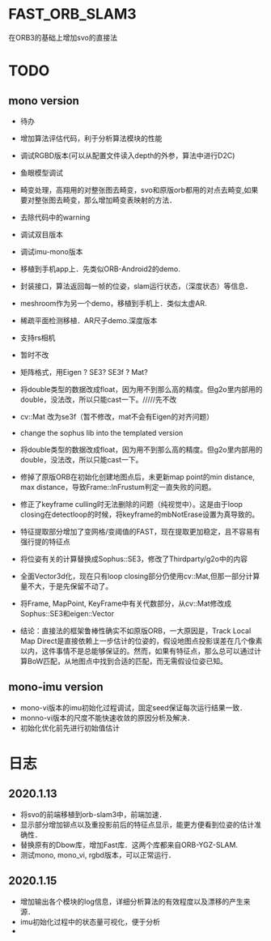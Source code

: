# FAST_ORB_SLAM3
在ORB3的基础上增加svo的直接法

# TODO
## mono version
- 待办
- 增加算法评估代码，利于分析算法模块的性能
- 调试RGBD版本(可以从配置文件读入depth的外参，算法中进行D2C)
- 鱼眼模型调试
- 畸变处理，高翔用的对整张图去畸变，svo和原版orb都用的对点去畸变,如果要对整张图去畸变，那么增加畸变表映射的方法．
- 去除代码中的warning
- 调试双目版本
- 调试imu-mono版本
- 移植到手机app上．先类似ORB-Android2的demo.
- 封装接口，算法返回每一帧的位姿，slam运行状态，（深度状态）等信息．
- meshroom作为另一个demo，移植到手机上．类似太虚AR.
- 稀疏平面检测移植．AR尺子demo.深度版本
- 支持rs相机



- 暂时不改
- 矩阵格式，用Eigen ? SE3? SE3f ? Mat?
- 将double类型的数据改成float，因为用不到那么高的精度。但g2o里内部用的double，没法改，所以只能cast一下。/////先不改



- cv::Mat 改为se3f（暂不修改，mat不会有Eigen的对齐问题）
- change the sophus lib into the templated version
- 将double类型的数据改成float，因为用不到那么高的精度。但g2o里内部用的double，没法改，所以只能cast一下。
- 修掉了原版ORB在初始化创建地图点后，未更新map point的min distance, max distance，导致Frame::InFrustum判定一直失败的问题。
- 修正了keyframe culling时无法删除的问题（纯视觉中）。这是由于loop closing在detectloop的时候，将keyframe的mbNotErase设置为真导致的。
- 特征提取部分增加了变网格/变阈值的FAST，现在提取更加稳定，且不容易有强行提的特征点
- 将位姿有关的计算替换成Sophus::SE3，修改了Thirdparty/g2o中的内容
- 全面Vector3d化，现在只有loop closing部分仍使用cv::Mat,但那一部分计算量不大，于是先保留不动了。
- 将Frame, MapPoint, KeyFrame中有关代数部分，从cv::Mat修改成Sophus::SE3和eigen::Vector



- 结论：直接法的框架鲁棒性确实不如原版ORB，一大原因是，Track Local Map Direct是直接依赖上一步估计的位姿的，假设地图点投影误差在几个像素以内，这件事情不是总能够保证的。然而，如果有特征点，那么总可以通过计算BoW匹配，从地图点中找到合适的匹配，而无需假设位姿已知。


## mono-imu version
- mono-vi版本的imu初始化过程调试，固定seed保证每次运行结果一致．
- monno-vi版本的尺度不能快速收敛的原因分析及解决．
- 初始化优化前先进行初始值估计


# 日志
## 2020.1.13
- 将svo的前端移植到orb-slam3中，前端加速．
- 显示部分增加铆点以及重投影前后的特征点显示，能更方便看到位姿的估计准确性．
- 替换原有的Dbow库，增加Fast库．这两个库都来自ORB-YGZ-SLAM.
- 测试mono, mono_vi, rgbd版本，可以正常运行．
## 2020.1.15
- 增加输出各个模块的log信息，详细分析算法的有效程度以及漂移的产生来源．
- imu初始化过程中的状态量可视化，便于分析
- 

